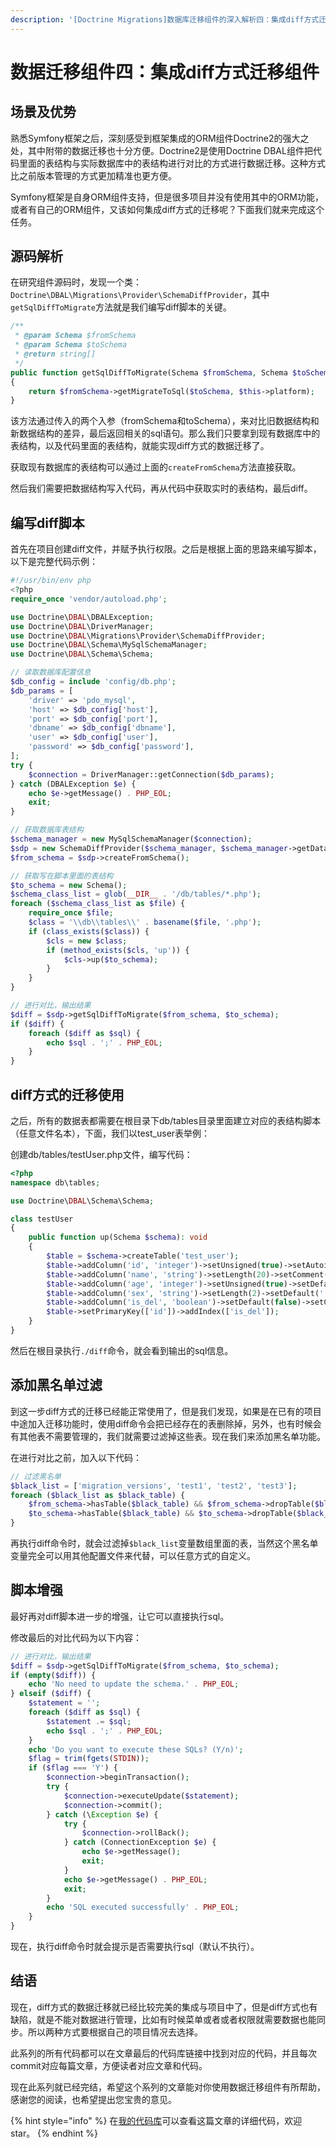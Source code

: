```yaml
---
description: '[Doctrine Migrations]数据库迁移组件的深入解析四：集成diff方式迁移组件'
---
```


# 数据迁移组件四：集成diff方式迁移组件

## 场景及优势

熟悉Symfony框架之后，深刻感受到框架集成的ORM组件Doctrine2的强大之处，其中附带的数据迁移也十分方便。Doctrine2是使用Doctrine DBAL组件把代码里面的表结构与实际数据库中的表结构进行对比的方式进行数据迁移。这种方式比之前版本管理的方式更加精准也更方便。

Symfony框架是自身ORM组件支持，但是很多项目并没有使用其中的ORM功能，或者有自己的ORM组件，又该如何集成diff方式的迁移呢？下面我们就来完成这个任务。

## 源码解析

在研究组件源码时，发现一个类：`Doctrine\DBAL\Migrations\Provider\SchemaDiffProvider`，其中`getSqlDiffToMigrate`方法就是我们编写diff脚本的关键。

```php
/**
 * @param Schema $fromSchema
 * @param Schema $toSchema
 * @return string[]
 */
public function getSqlDiffToMigrate(Schema $fromSchema, Schema $toSchema)
{
    return $fromSchema->getMigrateToSql($toSchema, $this->platform);
}
```

该方法通过传入的两个入参（fromSchema和toSchema），来对比旧数据结构和新数据结构的差异，最后返回相关的sql语句。那么我们只要拿到现有数据库中的表结构，以及代码里面的表结构，就能实现diff方式的数据迁移了。

获取现有数据库的表结构可以通过上面的`createFromSchema`方法直接获取。

然后我们需要把数据结构写入代码，再从代码中获取实时的表结构，最后diff。

## 编写diff脚本

首先在项目创建diff文件，并赋予执行权限。之后是根据上面的思路来编写脚本，以下是完整代码示例：

```php
#!/usr/bin/env php
<?php
require_once 'vendor/autoload.php';

use Doctrine\DBAL\DBALException;
use Doctrine\DBAL\DriverManager;
use Doctrine\DBAL\Migrations\Provider\SchemaDiffProvider;
use Doctrine\DBAL\Schema\MySqlSchemaManager;
use Doctrine\DBAL\Schema\Schema;

// 读取数据库配置信息
$db_config = include 'config/db.php';
$db_params = [
    'driver' => 'pdo_mysql',
    'host' => $db_config['host'],
    'port' => $db_config['port'],
    'dbname' => $db_config['dbname'],
    'user' => $db_config['user'],
    'password' => $db_config['password'],
];
try {
    $connection = DriverManager::getConnection($db_params);
} catch (DBALException $e) {
    echo $e->getMessage() . PHP_EOL;
    exit;
}

// 获取数据库表结构
$schema_manager = new MySqlSchemaManager($connection);
$sdp = new SchemaDiffProvider($schema_manager, $schema_manager->getDatabasePlatform());
$from_schema = $sdp->createFromSchema();

// 获取写在脚本里面的表结构
$to_schema = new Schema();
$schema_class_list = glob(__DIR__ . '/db/tables/*.php');
foreach ($schema_class_list as $file) {
    require_once $file;
    $class = '\\db\\tables\\' . basename($file, '.php');
    if (class_exists($class)) {
        $cls = new $class;
        if (method_exists($cls, 'up')) {
            $cls->up($to_schema);
        }
    }
}

// 进行对比，输出结果
$diff = $sdp->getSqlDiffToMigrate($from_schema, $to_schema);
if ($diff) {
    foreach ($diff as $sql) {
        echo $sql . ';' . PHP_EOL;
    }
}
```

## diff方式的迁移使用

之后，所有的数据表都需要在根目录下db/tables目录里面建立对应的表结构脚本（任意文件名本），下面，我们以test\_user表举例：

创建db/tables/testUser.php文件，编写代码：

```php
<?php
namespace db\tables;

use Doctrine\DBAL\Schema\Schema;

class testUser
{
    public function up(Schema $schema): void
    {
        $table = $schema->createTable('test_user');
        $table->addColumn('id', 'integer')->setUnsigned(true)->setAutoincrement(true);
        $table->addColumn('name', 'string')->setLength(20)->setComment('用户名');
        $table->addColumn('age', 'integer')->setUnsigned(true)->setDefault(0)->setComment('年龄');
        $table->addColumn('sex', 'string')->setLength(2)->setDefault('')->setComment('性别');
        $table->addColumn('is_del', 'boolean')->setDefault(false)->setComment('是否删除');
        $table->setPrimaryKey(['id'])->addIndex(['is_del']);
    }
}
```

然后在根目录执行`./diff`命令，就会看到输出的sql信息。

## 添加黑名单过滤

到这一步diff方式的迁移已经能正常使用了，但是我们发现，如果是在已有的项目中途加入迁移功能时，使用diff命令会把已经存在的表删除掉，另外，也有时候会有其他表不需要管理的，我们就需要过滤掉这些表。现在我们来添加黑名单功能。

在进行对比之前，加入以下代码：

```php
// 过滤黑名单
$black_list = ['migration_versions', 'test1', 'test2', 'test3'];
foreach ($black_list as $black_table) {
    $from_schema->hasTable($black_table) && $from_schema->dropTable($black_table);
    $to_schema->hasTable($black_table) && $to_schema->dropTable($black_table);
}
```

再执行diff命令时，就会过滤掉`$black_list`变量数组里面的表，当然这个黑名单变量完全可以用其他配置文件来代替，可以任意方式的自定义。

## 脚本增强

最好再对diff脚本进一步的增强，让它可以直接执行sql。

修改最后的对比代码为以下内容：

```php
// 进行对比，输出结果
$diff = $sdp->getSqlDiffToMigrate($from_schema, $to_schema);
if (empty($diff)) {
    echo 'No need to update the schema.' . PHP_EOL;
} elseif ($diff) {
    $statement = '';
    foreach ($diff as $sql) {
        $statement .= $sql;
        echo $sql . ';' . PHP_EOL;
    }
    echo 'Do you want to execute these SQLs? (Y/n)';
    $flag = trim(fgets(STDIN));
    if ($flag === 'Y') {
        $connection->beginTransaction();
        try {
            $connection->executeUpdate($statement);
            $connection->commit();
        } catch (\Exception $e) {
            try {
                $connection->rollBack();
            } catch (ConnectionException $e) {
                echo $e->getMessage();
                exit;
            }
            echo $e->getMessage() . PHP_EOL;
            exit;
        }
        echo 'SQL executed successfully' . PHP_EOL;
    }
}
```

现在，执行diff命令时就会提示是否需要执行sql（默认不执行）。

## 结语

现在，diff方式的数据迁移就已经比较完美的集成与项目中了，但是diff方式也有缺陷，就是不能对数据进行管理，比如有时候菜单或者或者权限就需要数据也能同步。所以两种方式要根据自己的项目情况去选择。

此系列的所有代码都可以在文章最后的代码库链接中找到对应的代码，并且每次commit对应每篇文章，方便读者对应文章和代码。

现在此系列就已经完结，希望这个系列的文章能对你使用数据迁移组件有所帮助，感谢您的阅读，也希望提出您宝贵的意见。



{% hint style="info" %}
在[我的代码库](https://github.com/tbphp/studyMigrations/tree/b3b2d565b66eaf25fdfcf1cc1293f39bd0c249d4)可以查看这篇文章的详细代码，欢迎star。
{% endhint %}

